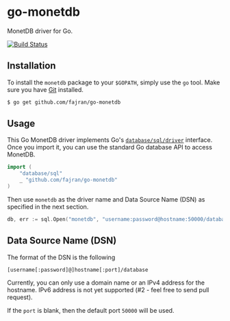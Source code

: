 go-monetdb
==========

MonetDB driver for Go.

[![Build Status](https://travis-ci.org/fajran/go-monetdb.png?branch=master)](https://travis-ci.org/fajran/go-monetdb)

## Installation

To install the `monetdb` package to your `$GOPATH`, simply use
the `go` tool. Make sure you have [Git](http://git-scm.com/downloads) installed.

```bash
$ go get github.com/fajran/go-monetdb
```

## Usage

This Go MonetDB driver implements Go's
[`database/sql/driver`](http://golang.org/pkg/database/sql/driver/) interface.
Once you import it, you can use the standard Go database API to access MonetDB.

```go
import (
	"database/sql"
	_ "github.com/fajran/go-monetdb"
)
```

Then use `monetdb` as the driver name and Data Source Name (DSN) as specified
in the next section.

```go
db, err := sql.Open("monetdb", "username:password@hostname:50000/database")
```

## Data Source Name (DSN)

The format of the DSN is the following

```
[username[:password]@]hostname[:port]/database
```

Currently, you can only use a domain name or an IPv4 address for the hostname.
IPv6 address is not yet supported (#2 - feel free to send pull request).

If the `port` is blank, then the default port `50000` will be used.

